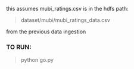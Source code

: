 this assumes mubi_ratings.csv is in the hdfs path:

> dataset/mubi/mubi_ratings_data.csv

from the previous data ingestion

### TO RUN:

> python go.py
